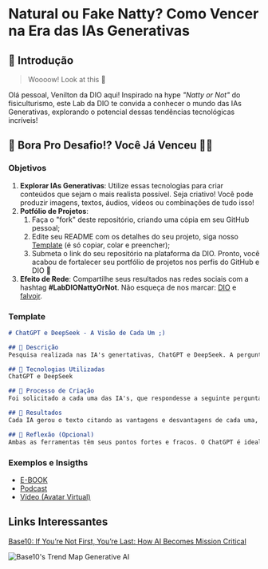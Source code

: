 # Natural ou Fake Natty? Como Vencer na Era das IAs Generativas

## 🚀 Introdução

> Woooow! Look at this 👀

Olá pessoal, Venilton da DIO aqui! Inspirado na hype _"Natty or Not"_ do fisiculturismo, este Lab da DIO te convida a conhecer o mundo das IAs Generativas, explorando o potencial dessas tendências tecnológicas incríveis!

## 🎯 Bora Pro Desafio!? Você Já Venceu 💪🤓

### Objetivos

1. **Explorar IAs Generativas**: Utilize essas tecnologias para criar conteúdos que sejam o mais realista possível. Seja criativo! Você pode produzir imagens, textos, áudios, vídeos ou combinações de tudo isso!
1. **Potfólio de Projetos**:
    1. Faça o "fork" deste repositório, criando uma cópia em seu GitHub pessoal;
    2. Edite seu README com os detalhes do seu projeto, siga nosso [Template](#template) (é só copiar, colar e preencher);
    3. Submeta o link do seu repositório na plataforma da DIO. Pronto, você acabou de fortalecer seu portfólio de projetos nos perfis do GitHub e DIO 🚀
1. **Efeito de Rede**: Compartilhe seus resultados nas redes sociais com a hashtag **#LabDIONattyOrNot**. Não esqueça de nos marcar: [DIO](https://www.linkedin.com/school/dio-makethechange) e [falvojr](https://www.linkedin.com/in/falvojr).

### Template

```markdown
# ChatGPT e DeepSeek - A Visão de Cada Um ;)

## 📒 Descrição
Pesquisa realizada nas IA's genertativas, ChatGPT e DeepSeek. A pergunta é ferita em cada IA e cada uma gerando sua resposta

## 🤖 Tecnologias Utilizadas
ChatGPT e DeepSeek

## 🧐 Processo de Criação
Foi solicitado a cada uma das IA's, que respondesse a seguinte pergunta: Compare as IA's Generativa ChatGPT e DeepSeek, citando as vantagens e desvantagens e cada uma.

## 🚀 Resultados
Cada IA gerou o texto citando as vantagens e desvantagens de cada uma, como foram desenvolvidas, versatilidade, interatividade, facilidade de uso, desempenho e eficiência e o inpacto no mercado. O ChatGPT afirmou que a diferença critica está no alinahmento pólitico, pois o DeepSeek opera pelas diretrizes chinesas. Já o DeepSeek foi mais imparcial, mostrando as vantagens e desvantagesn de ambos e qem qual momento seria mais adequado usar cada um. 

## 💭 Reflexão (Opcional)
Ambas as ferramentas têm seus pontos fortes e fracos. O ChatGPT é ideal para quem busca versatilidade e interatividade, enquanto o DeepSeek é a escolha certa para análise de dados e tomada de decisões. A escolha final depende das suas necessidades específicas.  O ChatGPT oferece um desempenho robusto e abrangente, adequado para uma ampla gama de aplicações, mas com um custo de desenvolvimento elevado. O DeepSeek, por sua vez, demonstra que é possível alcançar um desempenho competitivo com investimentos mais modestos, embora enfrente desafios relacionados à censura e preocupações de segurança.
```

### Exemplos e Insigths

- [E-BOOK](/exemplos/E-BOOK.md)
- [Podcast](/exemplos/PODCAST.md)
- [Vídeo (Avatar Virtual)](/exemplos/VIDEO.md)

## Links Interessantes

[Base10: If You’re Not First, You’re Last: How AI Becomes Mission Critical](https://base10.vc/post/generative-ai-mission-critical/)

![Base10's Trend Map Generative AI](https://github.com/digitalinnovationone/lab-natty-or-not/assets/730492/f4df26e8-f8f7-4419-8252-c69d73ea930c)
